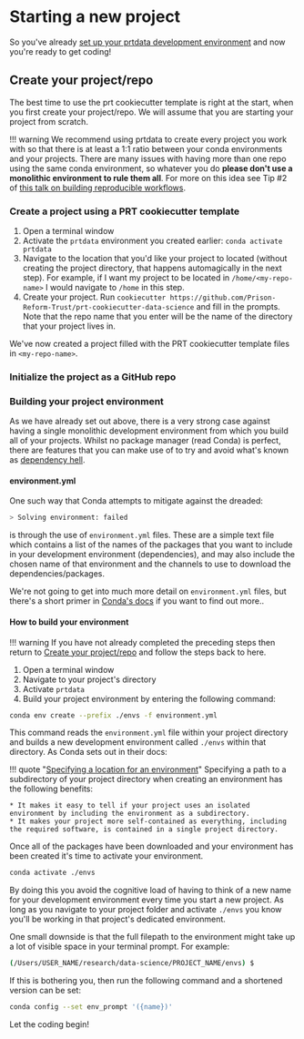 # Starting a new project
So you've already [set up your prtdata development environment](setting-up-a-development-environment.md) and now you're ready to get coding!

## Create your project/repo
The best time to use the prt cookiecutter template is right at the start, when you first create your project/repo. We will assume that you are starting your project from scratch.

!!! warning
    We recommend using prtdata to create every project you work with so that there is at least a 1:1 ratio between your conda environments and your projects. There are many issues with having more than one repo using the same conda environment, so whatever you do **please don't use a monolithic environment to rule them all**. For more on this idea see Tip #2 of [this talk on building reproducible workflows](https://youtu.be/cCzkL9DhWEE?t=365). 

### Create a project using a PRT cookiecutter template

1. Open a terminal window
1. Activate the `prtdata` environment you created earlier: `conda activate prtdata`
1. Navigate to the location that you'd like your project to located (without creating the project directory, that happens automagically in the next step). For example, if I want my project to be located in `/home/<my-repo-name>` I would navigate to `/home` in this step.
1. Create your project. Run `cookiecutter https://github.com/Prison-Reform-Trust/prt-cookiecutter-data-science` and fill in the prompts. Note that the repo name that you enter will be the name of the directory that your project lives in.

We've now created a project filled with the PRT cookiecutter template files in `<my-repo-name>`. 

### Initialize the project as a GitHub repo



### Building your project environment

As we have already set out above, there is a very strong case against having a single monolithic development environment from which you build all of your projects. Whilst no package manager (read Conda) is perfect, there are features that you can make use of to try and avoid what's known as [dependency hell](https://en.wikipedia.org/wiki/Dependency_hell).

#### environment.yml

One such way that Conda attempts to mitigate against the dreaded:
```bash
> Solving environment: failed 
```
is through the use of `environment.yml` files. These are a simple text file which contains a list of the names of the packages that you want to include in your development environment (dependencies), and may also include the chosen name of that environment and the channels to use to download the dependencies/packages. 

We're not going to get into much more detail on `environment.yml` files, but there's a short primer in [Conda's docs](https://docs.conda.io/projects/conda/en/latest/user-guide/tasks/manage-environments.html#create-env-file-manually) if you want to find out more..

#### How to build your environment

!!! warning
    If you have not already completed the preceding steps then return to [Create your project/repo](#create-your-projectrepo) and follow the steps back to here.

1. Open a terminal window
2. Navigate to your project's directory
3. Activate `prtdata` 
4. Build your project environment by entering the following command:

```bash
conda env create --prefix ./envs -f environment.yml
```

This command reads the `environment.yml` file within your project directory and builds a new development environment called `./envs` within that directory. As Conda sets out in their docs:

!!! quote "[Specifying a location for an environment](https://docs.conda.io/projects/conda/en/latest/user-guide/tasks/manage-environments.html#specifying-a-location-for-an-environment)"
    Specifying a path to a subdirectory of your project directory when creating an environment has the following benefits:

    * It makes it easy to tell if your project uses an isolated environment by including the environment as a subdirectory.
    * It makes your project more self-contained as everything, including the required software, is contained in a single project directory.

Once all of the packages have been downloaded and your environment has been created it's time to activate your environment. 

```bash
conda activate ./envs
```
By doing this you avoid the cognitive load of having to think of a new name for your development environment every time you start a new project. As long as you navigate to your project folder and activate `./envs` you know you'll be working in that project's dedicated environment.

One small downside is that the full filepath to the environment might take up a lot of visible space in your terminal prompt. For example:

```bash
(/Users/USER_NAME/research/data-science/PROJECT_NAME/envs) $
```
If this is bothering you, then run the following command and a shortened version can be set:

```bash
conda config --set env_prompt '({name})'
```
Let the coding begin!